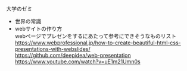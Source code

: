 大学のゼミ
- 世界の常識
- webサイトの作り方<br>
webページでプレゼンをするにあたって参考にできそうなものリスト<br>
https://www.webprofessional.jp/how-to-create-beautiful-html-css-presentations-with-webslides/<br>
https://github.com/deepidea/web-presentation<br>
https://www.youtube.com/watch?v=uE1m21Umn0s<br>
